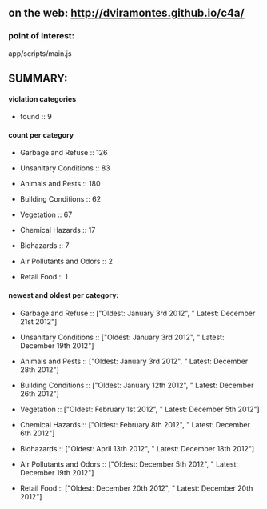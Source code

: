 ## on the web: <http://dviramontes.github.io/c4a/>


### point of interest:
app/scripts/main.js

## SUMMARY:
#### violation categories

- found  :: 9

#### count per category

- Garbage and Refuse :: 126

- Unsanitary Conditions ::  83

- Animals and Pests :: 180

- Building Conditions :: 62

- Vegetation :: 67

- Chemical Hazards :: 17

- Biohazards :: 7

- Air Pollutants and Odors :: 2

- Retail Food :: 1

#### newest and oldest per category:

- Garbage and Refuse :: ["Oldest: January 3rd 2012", " Latest: December 21st 2012"]

- Unsanitary Conditions :: ["Oldest: January 3rd 2012", " Latest: December 19th 2012"]

- Animals and Pests :: ["Oldest: January 3rd 2012", " Latest: December 28th 2012"]
- Building Conditions :: ["Oldest: January 12th 2012", " Latest: December 26th 2012"]
- Vegetation :: ["Oldest: February 1st 2012", " Latest: December 5th 2012"]
- Chemical Hazards :: ["Oldest: February 8th 2012", " Latest: December 6th 2012"]
- Biohazards :: ["Oldest: April 13th 2012", " Latest: December 18th 2012"]
- Air Pollutants and Odors :: ["Oldest: December 5th 2012", " Latest: December 19th 2012"]
- Retail Food :: ["Oldest: December 20th 2012", " Latest: December 20th 2012"]
